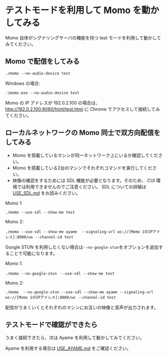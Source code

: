# テストモードを利用して Momo を動かしてみる

Momo 自体がシグナリングサーバの機能を持つ test モードを利用して動かしてみてください。

## Momo で配信をしてみる

```shell
./momo --no-audio-device test
```

Windows の場合:

```
.\momo.exe --no-audio-device test
```

Momo の IP アドレスが 192.0.2.100 の場合は、
http://192.0.2.100:8080/html/test.html に Chrome でアクセスして接続してみてください。

## ローカルネットワークの Momo 同士で双方向配信をしてみる

- Momo を搭載しているマシンが同一ネットワーク上にいるか確認してください。
- Momo を搭載している2台のマシンでそれぞれコマンドを実行してください。
- 映像の確認をするためには SDL 機能が必要となります。そのため、 CUI 環境では利用できませんのでご注意ください。
SDL についての詳細は [USE_SDL.md](USE_SDL.md) をお読みください。

Momo 1:

```shell
./momo --use-sdl --show-me test
```

Momo 2:

```shell
./momo --use-sdl --show-me ayame  --signaling-url ws://[Momo 1のIPアドレス]:8080/ws --channel-id test
```

Google STUN を利用したくない場合は`--no-google-stun`をオプションを追加することで可能になります。

Momo 1:

```shell
./momo --no-google-stun　--use-sdl --show-me test
```

Momo 2:

```shell
./momo  --no-google-stun --use-sdl --show-me ayame --signaling-url ws://[Momo 1のIPアドレス]:8080/ws --channel-id test
```

配信がうまくいくとそれぞれのマシンにお互いの映像と音声が出力されます。  

## テストモードで確認ができたら

うまく接続できたら、次は Ayame を利用して動かしてみてください。

Ayame を利用する場合は [USE_AYAME.md](USE_AYAME.md) をご確認ください。
